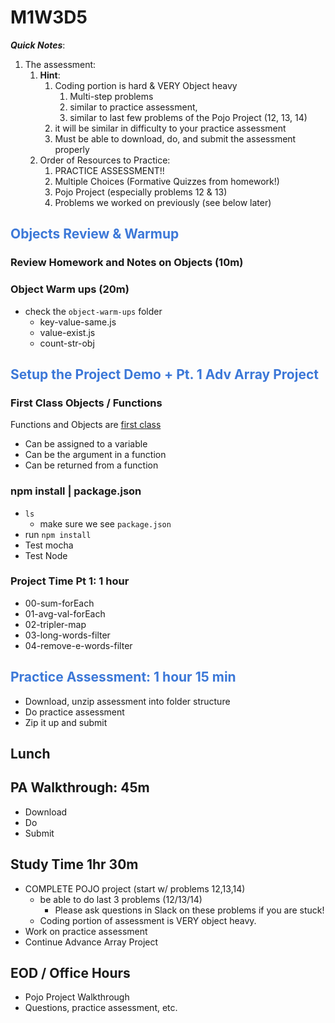 # M1W3D5

**_Quick Notes_**:
1. The assessment: 
   1. **Hint**: 
      1. Coding portion is hard & VERY Object heavy
         1. Multi-step problems 
         2. similar to practice assessment, 
         3. similar to last few problems of the Pojo Project (12, 13, 14)
      2. it will be similar in difficulty to your practice assessment
      3. Must be able to download, do, and submit the assessment properly
   2. Order of Resources to Practice: 
      1. PRACTICE ASSESSMENT!!
      2. Multiple Choices (Formative Quizzes from homework!)
      3. Pojo Project (especially problems 12 & 13)
      4. Problems we worked on previously (see below later)

## <span style="color:#3c78d8;">Objects Review & Warmup</span>
### Review Homework and Notes on Objects (10m)

### Object Warm ups (20m)
- check the `object-warm-ups` folder
  - key-value-same.js
  - value-exist.js
  - count-str-obj


## <span style="color:#3c78d8;">Setup the Project Demo + Pt. 1 Adv Array Project</span>

### First Class Objects / Functions
Functions and Objects are [first class](https://developer.mozilla.org/en-US/docs/Glossary/First-class_Function)
- Can be assigned to a variable
- Can be the argument in a function
- Can be returned from a function

### npm install | package.json
- `ls`
  - make sure we see `package.json`
- run `npm install`
- Test mocha
- Test Node

### Project Time Pt 1: 1 hour
- 00-sum-forEach
- 01-avg-val-forEach
- 02-tripler-map
- 03-long-words-filter
- 04-remove-e-words-filter


## <span style="color:#3c78d8;">Practice Assessment: 1 hour 15 min</span>
- Download, unzip assessment into folder structure
- Do practice assessment
- Zip it up and submit

## Lunch

## PA Walkthrough: 45m 
- Download
- Do
- Submit

## Study Time 1hr 30m
- COMPLETE POJO project (start w/ problems 12,13,14)
  - be able to do last 3 problems (12/13/14)
    - Please ask questions in Slack on these problems if you are stuck!
  - Coding portion of assessment is VERY object heavy.
- Work on practice assessment
- Continue Advance Array Project

## EOD / Office Hours
- Pojo Project Walkthrough
- Questions, practice assessment, etc.
